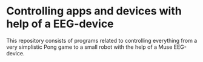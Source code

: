 # Controlling apps and devices with help of a EEG-device
This repository consists of programs related to controlling everything from a very simplistic Pong game to a small robot with the help of a Muse EEG-device.
